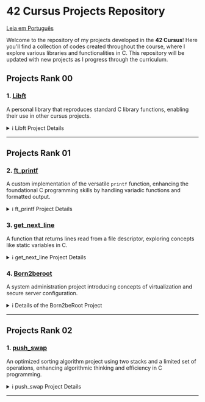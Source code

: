 # 42 Cursus Projects Repository

[Leia em Português](README.pt.md)

Welcome to the repository of my projects developed in the **42 Cursus**! Here you'll find a collection of codes created throughout the course, where I explore various libraries and functionalities in C. This repository will be updated with new projects as I progress through the curriculum.

## Projects Rank 00

### 1. [Libft](Libft)
   A personal library that reproduces standard C library functions, enabling their use in other cursus projects.

   <details>
     <summary>ℹ️ Libft Project Details</summary>

   - **Objective**: Create a personal library, `libft.a`, containing various general-use functions, such as string manipulation, conversion, and memory handling.
   - **Implemented Functions**:

     | Function        | File              | Description                                                             |
     |-----------------|-------------------|-------------------------------------------------------------------------|
     | `ft_isalpha`    | `ft_isalpha.c`    | Checks if the character is alphabetic                                   |
     | `ft_isdigit`    | `ft_isdigit.c`    | Checks if the character is a digit                                      |
     | `ft_isalnum`    | `ft_isalnum.c`    | Checks if the character is alphanumeric                                 |
     | `ft_isascii`    | `ft_isascii.c`    | Checks if the character is in the ASCII table                           |
     | `ft_isprint`    | `ft_isprint.c`    | Checks if it's a printable character                                    |
     | `ft_strlen`     | `ft_strlen.c`     | Calculates the length of a string                                       |
     | `ft_memset`     | `ft_memset.c`     | Fills the bytes of a memory block with a constant value                 |
     | `ft_bzero`      | `ft_bzero.c`      | Fills the bytes of a memory block with zero                             |
     | `ft_memcpy`     | `ft_memcpy.c`     | Copies a memory block                                                   |
     | `ft_memmove`    | `ft_memmove.c`    | Copies a memory block, handling overlaps                                |
     | `ft_strlcpy`    | `ft_strlcpy.c`    | Copies a string                                                         |
     | `ft_strlcat`    | `ft_strlcat.c`    | Concatenates two strings                                                |
     | `ft_toupper`    | `ft_toupper.c`    | Converts a character to uppercase                                       |
     | `ft_tolower`    | `ft_tolower.c`    | Converts a character to lowercase                                       |
     | `ft_strchr`     | `ft_strchr.c`     | Searches for the first occurrence of a character in a string            |
     | `ft_strrchr`    | `ft_strrchr.c`    | Searches for the last occurrence of a character in a string             |
     | `ft_strncmp`    | `ft_strncmp.c`    | Compares two strings                                                    |
     | `ft_memchr`     | `ft_memchr.c`     | Searches for a byte in a memory block                                   |
     | `ft_memcmp`     | `ft_memcmp.c`     | Compares two memory blocks                                              |
     | `ft_strnstr`    | `ft_strnstr.c`    | Searches for a substring within another string, limited by length       |
     | `ft_atoi`       | `ft_atoi.c`       | Converts a string to an integer                                         |
     | `ft_calloc`     | `ft_calloc.c`     | Allocates and initializes memory                                        |
     | `ft_strdup`     | `ft_strdup.c`     | Duplicates a string                                                     |    
     | `ft_substr`     | `ft_substr.c`     | Creates a substring from a string                                       |
     | `ft_strjoin`    | `ft_strjoin.c`    | Concatenates two strings into a new string                              |
     | `ft_strtrim`    | `ft_strtrim.c`    | Removes specific characters from the start and end of a string          |
     | `ft_split`      | `ft_split.c`      | Splits a string into substrings using a delimiter                       |
     | `ft_itoa`       | `ft_itoa.c`       | Converts an integer to a string                                         |
     | `ft_strmapi`    | `ft_strmapi.c`    | Applies a function to each character in a string, creating a new string |
     | `ft_striteri`   | `ft_striteri.c`   | Applies a function to each character in a string                        |
     | `ft_putchar_fd` | `ft_putchar_fd.c` | Writes a character to a file descriptor                                 |
     | `ft_putstr_fd`  | `ft_putstr_fd.c`  | Writes a string to a file descriptor                                    |
     | `ft_putendl_fd` | `ft_putendl_fd.c` | Writes a string followed by a newline to a file descriptor              |
     | `ft_putnbr_fd`  | `ft_putnbr_fd.c`  | Writes an integer to a file descriptor                                  |

   - **Bonus Functions**:

     | Function        | File              | Description                                                             |
     |-----------------|-------------------|-------------------------------------------------------------------------|
     | `ft_lstnew`     | `ft_lstnew.c`     | Creates a new list element                                              |
     | `ft_lstadd_front` | `ft_lstadd_front.c` | Adds an element to the beginning of the list                         |
     | `ft_lstsize`    | `ft_lstsize.c`    | Calculates the size of the list                                         |
     | `ft_lstlast`    | `ft_lstlast.c`    | Returns the last element of the list                                    |
     | `ft_lstadd_back`| `ft_lstadd_back.c`| Adds an element to the end of the list                                  |
     | `ft_lstdelone`  | `ft_lstdelone.c`  | Removes and frees a list element                                        |
     | `ft_lstclear`   | `ft_lstclear.c`   | Clears and frees all elements of the list                               |
     | `ft_lstiter`    | `ft_lstiter.c`    | Iterates over the list and applies a function to each element           |
     | `ft_lstmap`     | `ft_lstmap.c`     | Creates a new list by applying a function to each element               |

   - **Project Norms**:
      - All functions are implemented following the 42 norminette.
      - Dynamically allocated memory is freed correctly.
      - Includes a `Makefile` to compile the library with various rules for cleaning, compiling with bonus functions, etc.
      - The `libft.h` header contains declarations for all the functions implemented in the library, making it easier to use and maintain.

   - **Makefile**:
      - The `Makefile` automates the compilation process for the `libft` library. It includes several rules that streamline building and cleaning up the library files:
      
         - **Rules**:
           - `make` or `make all`: Compiles all `.c` files listed in the source files section of the `Makefile` and generates the static library `libft.a`. This library can be linked to other projects in the cursus to utilize the functions implemented.
           - `make clean`: Deletes all object files (`.o` files) generated during compilation. This rule is useful to clear intermediate files without removing the final `libft.a` library.
           - `make fclean`: Performs a full clean, deleting both object files and the `libft.a` library. This rule is typically used when you want to remove all compiled files and start the build process from scratch.
           - `make re`: This rule is a shortcut that runs `make fclean` followed by `make all`, effectively rebuilding the library from scratch.

         - **Bonus Rule**:
           - `make bonus`: Compiles additional bonus functions and includes them in the `libft.a` library. These bonus functions provide additional functionality, such as handling linked lists (`ft_lst*` functions), which are often required in other                   projects of the cursus.

         - **Variables**:
           - `CC`: Specifies the compiler, usually `gcc`.
           - `CFLAGS`: Contains compiler flags (e.g., `-Wall -Wextra -Werror`), ensuring the code is compiled with strict error and warning checks in line with 42's norms.

         - The `Makefile` ensures that only modified `.c` files are recompiled, improving efficiency in development and debugging. It follows standard `Makefile` conventions, making it easy for any developer familiar with `Makefiles` to use.

        - **Example Usage**:
           - Run `make` to compile the library.
           - Use `make clean` or `make fclean` to remove intermediate files and the library.
           - Run `make bonus` to include bonus functions if needed.

   - **libft.h File**:
      - The `libft.h` file is the main header for the `libft` library. It contains:
        
         - **Function Declarations**: All functions implemented in `libft` are declared here. This allows other files that include `libft.h` to use these functions without needing to redeclare them.
         
         - **Required Libraries**: It includes essential standard libraries such as `<stdlib.h>`, `<unistd.h>`, and `<string.h>`, ensuring that the functions have access to standard C definitions and functionalities.
         
         - **Type and Structure Definitions**: Contains type definitions and structures (such as `t_list`), used for linked list manipulation in the bonus functions. The `t_list` structure, for example, is utilized in `ft_lst*` functions and is                      defined with members like `content` (to hold the node’s content) and `next` (to point to the next node).

      - **Example of the t_list Structure**:
        
        ```c
        typedef struct s_list
        {
            void            *content;
            struct s_list   *next;
        } t_list;
        ```

      - **Purpose**: The `libft.h` serves as a central location for all function declarations and necessary includes for the `libft` library. Once compiled, other projects can simply include `libft.h` to access all functions and structures provided by             the library.

      - **Usage**: Any file that wants to use `libft` functions can include `libft.h` with `#include "libft.h"`, making the entire library accessible with a single include line.
        
   </details>

   ---

## Projects Rank 01

### 2. [ft_printf](ft_printf) 
A custom implementation of the versatile `printf` function, enhancing the foundational C programming skills by handling variadic functions and formatted output.

<details>
  <summary>ℹ️ ft_printf Project Details</summary>

- **Objective**: Develop a library, `libftprintf.a`, containing a custom version of the `printf` function, `ft_printf()`, to mimic the behavior of the standard C library function `printf`.

- **Implemented Features**:

  | Conversion   | Description                                                                                     |
  |--------------|-------------------------------------------------------------------------------------------------|
  | `%c`         | Prints a single character                                                                       |
  | `%s`         | Prints a string                                                                                 |
  | `%p`         | Prints a pointer address in hexadecimal format                                                  |
  | `%d`         | Prints a decimal (base 10) integer                                                              |
  | `%i`         | Prints an integer in base 10                                                                    |
  | `%u`         | Prints an unsigned decimal (base 10) number                                                     |
  | `%x`         | Prints a number in lowercase hexadecimal (base 16)                                              |
  | `%X`         | Prints a number in uppercase hexadecimal (base 16)                                              |
  | `%%`         | Prints a literal percent sign                                                                   |


- **Highlights**:
  - Utilizes variadic functions (`va_start`, `va_arg`, `va_end`) to handle a variable number of arguments.
  - Provides formatted output using minimal buffer management, adhering to the project constraints.
  - Fully compatible with `libft`, enabling its integration into future 42 projects.
  - The library is evaluated against the standard `printf` for accuracy and performance.

- **Project Norms**:
  - Code adheres strictly to the 42 norminette.
  - Memory allocated dynamically is appropriately freed, ensuring no memory leaks.
  - Includes a robust `Makefile` to compile the library with different rules.

- **Makefile**:
  - Automates the build process for the `ft_printf` library, ensuring simplicity and consistency.
  - **Rules**:
    - `make` or `make all`: Compiles the library `libftprintf.a`.
    - `make clean`: Removes object files (`.o`).
    - `make fclean`: Removes all compiled files, including `libftprintf.a`.
    - `make re`: Recompiles the project from scratch.
    - `make bonus`: Compiles and includes bonus functionalities if present.

- **Example Usage**:
  ```c
  #include "ft_printf.h"

  int main() {
      ft_printf("Hello, %s! The answer is %d.\n", "world", 42);
      return 0;
  }

- **Challenges and Learning**:
  - Understanding and implementing variadic functions in C.
  - Managing formatted string parsing and output.
  - Emulating the behavior of a widely-used standard library function.

</details>

### 3. [get_next_line](get_next_line)
A function that returns lines read from a file descriptor, exploring concepts like static variables in C.

<details>
  <summary>ℹ️ get_next_line Project Details</summary>

- **Objective**: Develop the `get_next_line()` function that returns a line read from a file descriptor, including the newline character (`\n`) if present.

- **Requirements**:
  - Repeated calls to `get_next_line()` should allow reading the file line by line.
  - If there is nothing left to read or an error occurs, the function should return `NULL`.
  - It should work for both file reading and standard input (`stdin`).
  - The returned line should include the newline character unless the end of the file is reached and it doesn't end with `\n`.

- **Function Name and Files**:
  - Function: `get_next_line`
  - Files: `get_next_line.c`, `get_next_line_utils.c`, `get_next_line.h`

- **Parameters and Return Value**:
  - Parameters:
    - `fd`: the file descriptor to read from.
  - Return:
    - A string containing the read line, or `NULL` if there is nothing more to read or if an error occurred.

- **Allowed External Functions**:
  - `read`, `malloc`, `free`

- **Project Guidelines**:
  - The code must comply with the 42 *norminette*.
  - Dynamically allocated memory must be properly freed, with no leaks.

- **Challenges**:
  - Efficiently use static variables to store unprocessed data between calls.
  - Handle different buffer sizes and unpredictable behavior from file descriptors.

- **Prototype**:
  ```c
  char *get_next_line(int fd);

- **Bonus**:
   - Implementation that supports multiple file descriptors simultaneously.
   - Use only one static variable.

- **Example Usage**:
  ```c
  #include "get_next_line.h"
  #include <fcntl.h>
  #include <stdio.h>

  int main() {
    int fd = open("file.txt", O_RDONLY);
    char *line;

    while ((line = get_next_line(fd)) != NULL) {
        printf("%s", line);
        free(line);
    }
    close(fd);
    return 0;
  }

- **Important Considerations**:
   - Test with various `BUFFER_SIZE` values (e.g., 1, 42, 9999).
   - Ensure that the function reads only what is necessary to return each line.
   - Handle errors such as null pointers and invalid file descriptors.

</details> 

### 4. [Born2beroot](Born2beroot)

A system administration project introducing concepts of virtualization and secure server configuration.

<details>
  <summary>ℹ️ Details of the Born2beRoot Project</summary>

- **Objective**: Create and configure a secure virtual machine using VirtualBox (or UTM) with the following characteristics:
  - Operating system: the latest stable version of Debian or Rocky.
  - Minimal service configuration, without a graphical interface.
  - Creation of at least two encrypted partitions using LVM.

- **Mandatory Configurations**

  - **Firewall**: Configure UFW (or firewalld for Rocky) to allow only connections on SSH port 4242.
  
  - **SSH**:
    - Service running on port 4242.
    - Prohibit SSH connections as root.
  
  - **Users and Groups**:
    - Create a user with your login and assign them to the `user42` and `sudo` groups.
    - Implement a strong password policy:
      - Expiration every 30 days.
      - Minimum of 10 characters, including an uppercase letter, a lowercase letter, and a number.
      - Warning 7 days before expiration.
      - Prohibit more than 3 identical consecutive characters.
  
  - **Sudo**:
    - Limit authentication attempts to 3.
    - Display a custom message in case of error.
    - Archive logs of all actions in `/var/log/sudo/`.
    - Enable TTY mode and restrict paths used by sudo.
  
  - **Hostname**: Must be set as `<login>42` and be modified during the evaluation.
  
  - **Monitoring Script**:
    - A `monitoring.sh` script that displays every 10 minutes information such as:
      - System architecture and kernel version.
      - Number of physical and virtual processors.
      - RAM and disk usage.
      - CPU utilization rate.
      - Last reboot date.
      - LVM status.
      - Number of active connections and logged users.
      - IPv4 and MAC addresses.
      - Number of commands executed with sudo.

- **Rules**:
  - It is necessary to configure and explain the `monitoring.sh` script during the defense.

</details>


---

## Projects Rank 02

### 1. [push_swap](https://github.com/andrade950/42push_swap)
An optimized sorting algorithm project using two stacks and a limited set of operations, enhancing algorithmic thinking and efficiency in C programming.

<details>
  <summary>ℹ️ push_swap Project Details</summary>

- **Objective**: Develop a program, `push_swap`, that sorts a stack of integers using the smallest number of predefined operations. The goal is to implement an efficient sorting algorithm while adhering to the project constraints.

- **Implemented Features**:  

  | Operação   | Descrição                                                                                   |
  |------------|---------------------------------------------------------------------------------------------|
  | `sa`       | Troca os dois primeiros elementos da pilha `a`                                              |
  | `sb`       | Troca os dois primeiros elementos da pilha `b`                                              |
  | `ss`       | Executa `sa` e `sb` simultaneamente                                                         |
  | `pa`       | Move o elemento do topo da pilha `b` para `a`                                               |
  | `pb`       | Move o elemento do topo da pilha `a` para `b`                                               |
  | `ra`       | Roda `a` (desloca todos os elementos para cima, o primeiro torna-se o último)               |
  | `rb`       | Roda `b` (desloca todos os elementos para cima, o primeiro torna-se o último)               |
  | `rr`       | Executa `ra` e `rb` simultaneamente                                                         |
  | `rra`      | Roda `a` ao contrário (desloca todos os elementos para baixo, o último torna-se o primeiro) |
  | `rrb`      | Roda `b` ao contrário (desloca todos os elementos para baixo, o último torna-se o primeiro) |
  | `rrr`      | Executa `rra` e `rrb` simultaneamente                                                       |

- **Highlights**:
  - Implements efficient sorting algorithms (e.g., Quick Sort, Radix Sort, or an optimized variation).
  - Utilizes two stacks (`a` and `b`) and a limited set of operations to achieve the desired sorting.
  - Ensures minimal operation count to meet benchmark requirements.
  - Manages memory dynamically and prevents leaks.
  - Error handling for invalid inputs (non-integer values, duplicates, overflow).

- **Project Norms**:
  - Code adheres strictly to the 42 norminette.
  - No global variables are used.
  - Implements a robust `Makefile` for compilation.

- **Makefile**:
  - Automates the build process for `push_swap`, ensuring consistency.
  - **Rules**:
    - `make` or `make all`: Compiles `push_swap`.
    - `make clean`: Removes object files (`.o`).
    - `make fclean`: Removes compiled files and executable.
    - `make re`: Recompiles the project from scratch.
    - `make bonus`: Compiles additional `checker` program.

- **Example Usage**:
  ```bash
  ./push_swap 2 1 3 6 5 8
  sa
  pb
  pb
  pb
  sa
  pa
  pa
  pa
  ```

- **Benchmark Requirements**:
  - Sorting **100 random numbers** in **≤ 700 operations**.
  - Sorting **500 random numbers** in **≤ 5500 operations**.

- **Bonus** (Checker Program):
  - A separate `checker` program verifies if a sequence of operations correctly sorts a given input.

- **Challenges and Learning**:
  - Mastering sorting algorithms and optimizing them for minimal operations.
  - Implementing and managing a dual-stack system.
  - Handling input validation and error management in C.
  - Understanding time complexity and algorithm efficiency.

</details>

---

